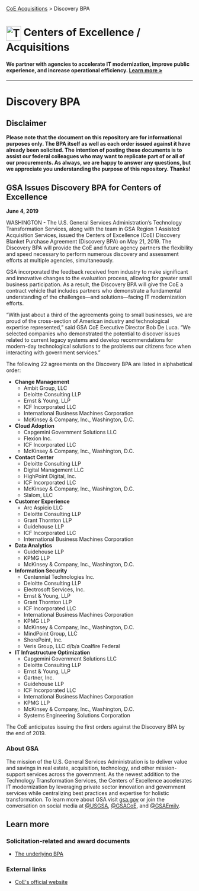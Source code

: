 [CoE Acquisitions](https://github.com/GSA/coe-acquisitions) > Discovery BPA

<h1><img src="https://coe.gsa.gov/img/coe-logomark.svg" width="40px" align="top" alt="The Centers of Excellence Logo"> Centers of Excellence / Acquisitions</h1>

#### We partner with agencies to accelerate IT modernization, improve public experience, and increase operational efficiency. [Learn more »](https://coe.gsa.gov/)

---

# Discovery BPA

## Disclaimer

**Please note that the document on this repository are for informational purposes only. The BPA itself as well as each order issued against it have already been solicited. The intention of posting these documents is to assist our federal colleagues who may want to replicate part of or all of our procurements. As always, we are happy to answer any questions, but we appreciate you understanding the purpose of this repository. Thanks!**

## GSA Issues Discovery BPA for Centers of Excellence

**June 4, 2019**

WASHINGTON - The U.S. General Services Administration’s Technology Transformation Services, along with the team in GSA Region 1 Assisted Acquisition Services, issued the Centers of Excellence (CoE) Discovery Blanket Purchase Agreement (Discovery BPA) on May 21, 2019. The Discovery BPA will provide the CoE and future agency partners the flexibility and speed necessary to perform numerous discovery and assessment efforts at multiple agencies, simultaneously.

GSA incorporated the feedback received from industry to make significant and innovative changes to the evaluation process, allowing for greater small business participation. As a result, the Discovery BPA will give the CoE a contract vehicle that includes partners who demonstrate a fundamental understanding of the challenges—and solutions—facing IT modernization efforts.

“With just about a third of the agreements going to small businesses, we are proud of the cross-section of American industry and technological expertise represented,” said GSA CoE Executive Director Bob De Luca. “We selected companies who demonstrated the potential to discover issues related to current legacy systems and develop recommendations for modern-day technological solutions to the problems our citizens face when interacting with government services.”

The following 22 agreements on the Discovery BPA are listed in alphabetical order:

- **Change Management**
   - Ambit Group, LLC
   - Deloitte Consulting LLP
   - Ernst & Young, LLP
   - ICF Incorporated LLC
   - International Business Machines Corporation
   - McKinsey & Company, Inc., Washington, D.C.
- **Cloud Adoption**
   - Capgemini Government Solutions LLC
   - Flexion Inc.
   - ICF Incorporated LLC
   - McKinsey & Company, Inc., Washington, D.C.
- **Contact Center**
   - Deloitte Consulting LLP
   - Digital Management LLC
   - HighPoint Digital, Inc.
   - ICF Incorporated LLC
   - McKinsey & Company, Inc., Washington, D.C.
   - Slalom, LLC
- **Customer Experience**
   - Arc Aspicio LLC
   - Deloitte Consulting LLP
   - Grant Thornton LLP
   - Guidehouse LLP
   - ICF Incorporated LLC
   - International Business Machines Corporation
- **Data Analytics**
   - Guidehouse LLP
   - KPMG LLP
   - McKinsey & Company, Inc., Washington, D.C.
- **Information Security**
   - Centennial Technologies Inc.
   - Deloitte Consulting LLP
   - Electrosoft Services, Inc.
   - Ernst & Young, LLP
   - Grant Thornton LLP
   - ICF Incorporated LLC
   - International Business Machines Corporation
   - KPMG LLP
   - McKinsey & Company, Inc., Washington, D.C.
   - MindPoint Group, LLC
   - ShorePoint, Inc.
   - Veris Group, LLC d/b/a Coalfire Federal
- **IT Infrastructure Optimization**
   - Capgemini Government Solutions LLC
   - Deloitte Consulting LLP
   - Ernst & Young, LLP
   - Gartner, Inc.
   - Guidehouse LLP
   - ICF Incorporated LLC
   - International Business Machines Corporation
   - KPMG LLP
   - McKinsey & Company, Inc., Washington, D.C.
   - Systems Engineering Solutions Corporation

The CoE anticipates issuing the first orders against the Discovery BPA by the end of 2019.

### About GSA
The mission of the U.S. General Services Administration is to deliver value and savings in real estate, acquisition, technology, and other mission-support services across the government. As the newest addition to the Technology Transformation Services, the Centers of Excellence accelerates IT modernization by leveraging private sector innovation and government services while centralizing best practices and expertise for holistic transformation. To learn more about GSA visit [gsa.gov](https://www.gsa.gov/) or join the conversation on social media at [@USGSA](https://twitter.com/usgsa), [@GSACoE](https://twitter.com/gsacose), and [@GSAEmily](https://twitter.com/gsaemily).

## Learn more

### Solicitation-related and award documents
- [The underlying BPA](BPA/)

### External links
- [CoE's official website](https://coe.gsa.gov/)

